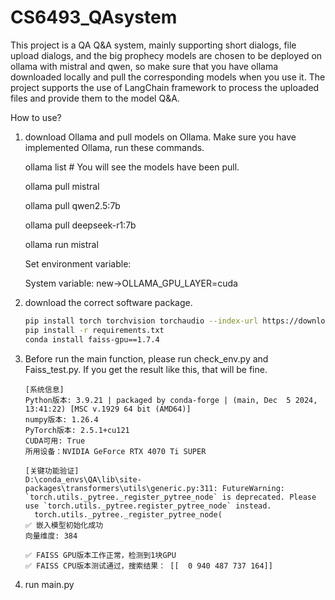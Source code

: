 # CS6493_QAsystem
This project is a QA Q&A system, mainly supporting short dialogs, file upload dialogs, and the big prophecy models are chosen to be deployed on ollama with mistral and qwen, so make sure that you have ollama downloaded locally and pull the corresponding models when you use it. The project supports the use of LangChain framework to process the uploaded files and provide them to the model Q&A.

How to use?
1. download Ollama and pull models on Ollama.
   Make sure you have implemented Ollama, run these commands.

   ollama list # You will see the models have been pull.

   ollama pull mistral

   ollama pull qwen2.5:7b

   ollama pull deepseek-r1:7b

   ollama run mistral

   Set environment variable:

   System variable: new->OLLAMA_GPU_LAYER=cuda

2. download the correct software package.

   

   ```bash
   pip install torch torchvision torchaudio --index-url https://download.pytorch.org/whl/cu121   
   pip install -r requirements.txt
   conda install faiss-gpu==1.7.4
   ```

3. Before run the main function, please run check_env.py and Faiss_test.py. If you get the result like this, that will be fine.

   ```
   [系统信息]
   Python版本: 3.9.21 | packaged by conda-forge | (main, Dec  5 2024, 13:41:22) [MSC v.1929 64 bit (AMD64)]
   numpy版本: 1.26.4
   PyTorch版本: 2.5.1+cu121
   CUDA可用: True
   所用设备：NVIDIA GeForce RTX 4070 Ti SUPER
   
   [关键功能验证]
   D:\conda_envs\QA\lib\site-packages\transformers\utils\generic.py:311: FutureWarning: `torch.utils._pytree._register_pytree_node` is deprecated. Please use `torch.utils._pytree.register_pytree_node` instead.
     torch.utils._pytree._register_pytree_node(
   ✅ 嵌入模型初始化成功
   向量维度: 384
   ```

   ```
   ✅ FAISS GPU版本工作正常，检测到1块GPU
   ✅ FAISS CPU版本测试通过，搜索结果： [[  0 940 487 737 164]]
   ```

   

4. run main.py
